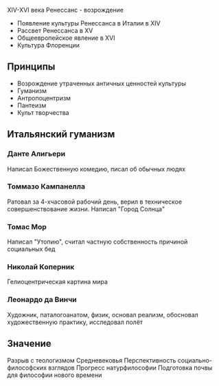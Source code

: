 XIV-XVI века
Ренессанс - возрождение
- Появление культуры Ренессанса в Италии в XIV
- Рассвет Ренессанса в XV
- Общеевропейское явление в XVI
- Культура Флоренции
## Принципы
- Возрождение утраченных античных ценностей культуры
- Гуманизм
- Антропоцентризм
- Пантеизм
- Культ творчества
## Итальянский гуманизм
### Данте Алигьери
Написал Божественную комедию, писал об обычных людях
### Томмазо Кампанелла
Ратовал за 4-хчасовой рабочий день, верил в техническое совершенствование жизни. Написал "Город Солнца"
### Томас Мор
Написал "Утопию", считал частную собственность причиной социальных бед
### Николай Коперник
Гелиоцентрическая картина мира
### Леонардо да Винчи
Художник, паталогоанатом, физик, основал реализм, обосновал художественную практику, исследовал полёт
## Значение
Разрыв с теологизмом Средневековья
Перспективность социально-философских взглядов
Прогресс натурфилософии
Подготовка почвы для философии нового времени